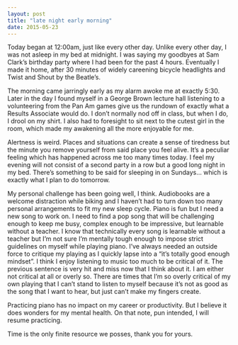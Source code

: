 ```yaml
---
layout: post
title: "late night early morning"
date: 2015-05-23
---
```


Today began at 12:00am, just like every other day. Unlike every other day, I was not asleep in my bed at midnight. I was saying my goodbyes at Sam Clark’s birthday party where I had been for the past 4 hours. Eventually I made it home, after 30 minutes of widely careening bicycle headlights and Twist and Shout by the Beatle’s.

The morning came jarringly early as my alarm awoke me at exactly 5:30. Later in the day I found myself in a George Brown lecture hall listening to a volunteering from the Pan Am games give us the rundown of exactly what a Results Associate would do. I don’t normally nod off in class, but when I do, I drool on my shirt. I also had to foresight to sit next to the cutest girl in the room, which made my awakening all the more enjoyable for me.

Alertness is weird. Places and situations can create a sense of tiredness but the minute you remove yourself from said place you feel alive. It’s a peculiar feeling which has happened across me too many times today. I feel my evening will not consist of a second party in a row but a good long night in my bed. There’s something to be said for sleeping in on Sundays… which is exactly what I plan to do tomorrow.

My personal challenge has been going well, I think. Audiobooks are a welcome distraction while biking and I haven’t had to turn down too many personal arrangements to fit my new sleep cycle. Piano is fun but I need a new song to work on. I need to find a pop song that will be challenging enough to keep me busy, complex enough to be impressive, but learnable without a teacher. I know that technically every song is learnable without a teacher but I’m not sure I’m mentally tough enough to impose strict guidelines on myself while playing piano. I’ve always needed an outside force to critique my playing as I quickly lapse into a “it’s totally good enough mindset”. I think I enjoy listening to music too much to be critical of it. The previous sentence is very hit and miss now that I think about it. I am either not critical at all or overly so. There are times that I’m so overly critical of my own playing that I can’t stand to listen to myself because it’s not as good as the song that I want to hear, but just can’t make my fingers create.

Practicing piano has no impact on my career or productivity. But I believe it does wonders for my mental health. On that note, pun intended, I will resume practicing.

Time is the only finite resource we posses, thank you for yours.
